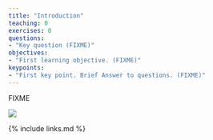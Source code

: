 ```yaml
---
title: "Introduction"
teaching: 0
exercises: 0
questions:
- "Key question (FIXME)"
objectives:
- "First learning objective. (FIXME)"
keypoints:
- "First key point. Brief Answer to questions. (FIXME)"
---
```

FIXME

<a href="{{ page.root }}/fig/FB1AA13E-773A-4485-B3BD-50E57BCF1F73_1_201_a.jpeg">
 <img src="{{ page.root }}/fig/FB1AA13E-773A-4485-B3BD-50E57BCF1F73_1_201_a.jpeg"/>
</a>


{% include links.md %}

